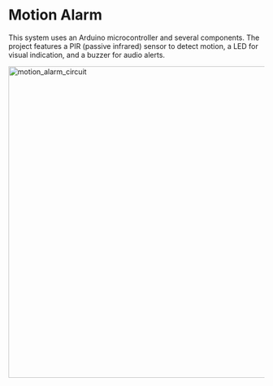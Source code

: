 <h1>Motion Alarm</h1>
<p>This system uses an Arduino microcontroller and several components. The project features a PIR (passive infrared) sensor to detect motion, a LED for visual indication, and a buzzer for audio alerts.</p>
<img width="612" alt="motion_alarm_circuit" src="https://user-images.githubusercontent.com/119845903/214027831-6a39d31d-9efe-42f5-bb03-e1bb6966a594.png">
